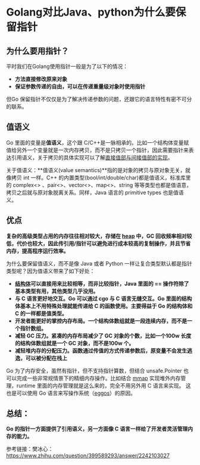 # Golang对比Java、python为什么要保留指针

## 为什么要用指针？

平时我们在Golang使用指针一般是为了以下的情况：

- **方法直接修改原来对象**
- **保证参数传递的自由，可以在传递重量级对象时使用指针**

但Go 保留指针不仅仅是为了解决传递参数的问题，还跟它的语言特性有密不可分的联系。

## 值语义

Go 里面的变量是**值语义**，这个跟 C/C++是一脉相承的。比如一个结构体变量赋值给另外一个变量就是一次内存拷贝，而不是只拷贝一个指针，因此需要指针来表达引用语义，关于拷贝的具体实现可以了解[直接值部与间接值部的实现](https://gfw.go101.org/article/value-part.html)。

关于值语义：**值语义(value semantics)**指的是对象的拷贝与原对象无关，就像拷贝 int 一样。C++ 的内置类型(bool/int/double/char)都是值语义，标准库里的 complex<> 、pair<>、vector<>、map<>、string 等等类型也都是值语意，拷贝之后就与原对象脱离关系。同样，Java 语言的 primitive types 也是值语义。

## 优点

**复杂的高级类型占用的内存往往相对较大，存储在 [heap](https://www.zhihu.com/search?q=heap&search_source=Entity&hybrid_search_source=Entity&hybrid_search_extra={"sourceType"%3A"answer"%2C"sourceId"%3A1665421830}) 中，GC 回收频率相对较低，代价也较大，因此传引用/指针可以避免进行成本较高的复制操作，并且节省内存，提高程序运行效率。**

为什么要保留值语义，而不是像 Java 或者 Python 一样让复合类型默认都是指针类型呢？因为值语义带来了如下好处：

- **[结构体](https://www.zhihu.com/search?q=结构体&search_source=Entity&hybrid_search_source=Entity&hybrid_search_extra={"sourceType"%3A"answer"%2C"sourceId"%3A2242103027})可以直接用来比较相等，而非比较指针，Java 里面的 == 操作符除了基本类型有用，其他类型几乎没用。**
- **与 C 语言更好地交互。Go 可以通过 cgo 与 C 语言无缝交互。Go 里面的结构体基本上不用特殊处理就能传递给 C 的函数使用。主要得益于 Go 的结构体和 C 的一样都是值类型。**
- **开发者能更好的掌控内存布局。一个结构体数组就是一段连续内存，而不是一个指针数组。**
- **减轻 GC 压力。紧凑的内存布局减少了 GC 对象的个数，比如一个100w 长度的结构体数组就是一个 GC 对象，而不是100w 个。**
- **减轻堆内存的分配压力。函数通过传值的方式传递参数后，原变量不会发生逃逸，可以被分配在栈上**

Go 为了内存安全，虽然有指针，但不支持指针算数，但结合 unsafe.Pointer 也可以完成一些非常规情景下的精细内存操作。比如结合 [mmap](https://www.zhihu.com/search?q=mmap&search_source=Entity&hybrid_search_source=Entity&hybrid_search_extra={"sourceType"%3A"answer"%2C"sourceId"%3A2242103027}) 实现堆外内存管理，runtime 里面的内存管理就是这么来的，完全不用另外用 C 语言来实现。 这也是可以使用 Go 语言来写操作系统（[eggos](https://link.zhihu.com/?target=https%3A//github.com/icexin/eggos)）的原因。

## 总结：

**Go 的指针一方面提供了引用语义，另一方面像 C 语言一样给了开发者灵活管理内存的能力。**

参考链接：樊冰心：https://www.zhihu.com/question/399589293/answer/2242103027


